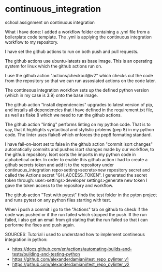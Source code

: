 # continuous_integration
school assignment on continuous integration

What i have done:
  I added a workflow folder containing a .yml file 
  from a boilerplate code template. The .yml is
  applying the continuous integration workflow to
  my repository.
  
  I have set the github actions to run on both push
  and pull requests.
  
  The github actions use ubuntu-latests as base image.
  This is an operating system for linux which the
  github actions run on.
  
  I use the github action "actions/checkout@v2" which
  checks out the code from the repository so that we
  can run assosiated actions on the code later.
  
  The contineous integration workflow sets up the defined
  python version (which in my case is 3.9) onto the base image.
  
  The github action "Install dependencies" upgrades to
  latest version of pip, and installs all dependencies
  that i have defined in the requirement.txt file, as
  well as flake 8 which we need to run the
  github actions.
  
  The github action "linting" performs linting on my
  python code. That is to say, that it highlights
  syntactical and stylistic prblems (pep 8) in my python
  code. The linter uses flake8 which enforces the pep8
  formating standard.
  
  I have fail-on-isort set to false in the github action
  "commit isort changes" automatically commits and
  pushes isort shanges made by our workflow,
  to the github repository. Isort sorts the imports in my
  python code in alphabetical order. In order to enable
  this github action i had to create a github secrets
  token and add it to the repository under
  continuous_integration repo>setting>secrets>new repository secret
  and called the Actions secret "GH_ACCESS_TOKEN".
  I generated the secret token through:
  user>settings>developer settings>generate new token
  I gave the token access to the repository and workflow.
  
  The github action "Test with pytest" finds the test
  folder in the pyton project and runs pytest on any
  python files starting with test.
  
  When i push a commit i go to the "Actions" tab on
  github to check if the code was pushed or if the
  run failed which stopped the push. If the run failed,
  i also get an email from git stating that the run
  failed so that i can performe the fixes and push again.
  
  SOURCES:
  Tutorial i used to understand how to implement
  contineous integration in python:
  - https://docs.github.com/en/actions/automating-builds-and-tests/building-and-testing-python
  - https://github.com/alexanderdamiani/test_repo_pylinter_v1
  - https://github.com/alexanderdamiani/test_repo_pylinter_v2
  

